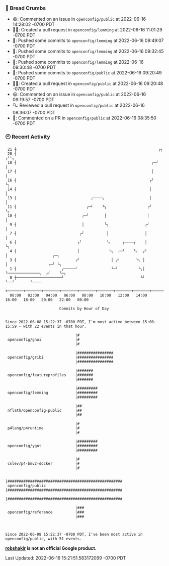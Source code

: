 ### 🍞 Bread Crumbs

 * 😃: Commented on an issue in `openconfig/public` at 2022-06-16 14:28:02 -0700 PDT
 * ✍🏼: Created a pull request in `openconfig/lemming` at 2022-06-16 11:01:29 -0700 PDT
 * 🚢: Pushed some commits to `openconfig/lemming` at 2022-06-16 09:49:07 -0700 PDT
 * 🚢: Pushed some commits to `openconfig/lemming` at 2022-06-16 09:32:45 -0700 PDT
 * 🚢: Pushed some commits to `openconfig/lemming` at 2022-06-16 09:30:48 -0700 PDT
 * 🚢: Pushed some commits to `openconfig/public` at 2022-06-16 09:20:49 -0700 PDT
 * ✍🏼: Created a pull request in `openconfig/public` at 2022-06-16 09:20:48 -0700 PDT
 * 😃: Commented on an issue in `openconfig/public` at 2022-06-16 09:19:57 -0700 PDT
 * 🔍: Reviewed a pull request in  `openconfig/public` at 2022-06-16 08:36:07 -0700 PDT
 * 💬: Commented on a PR in  `openconfig/public` at 2022-06-16 08:35:50 -0700 PDT

### 🕘 Recent Activity
```
 21 ┼                                                               ╭╮
 20 ┤                                                              ╭╯╰╮
 18 ┤                                                            ╭─╯  │
 17 ┤                                                            │    │
 16 ┤                                                           ╭╯    ╰╮
 14 ┤                                                           │      │
 13 ┤                                 ╭────╮                    │      │
 11 ┤                               ╭─╯    ╰╮                  ╭╯      ╰╮
 10 ┤                             ╭─╯       │                  │        │
  9 ┤                             │         ╰╮                ╭╯        │
  7 ┤                            ╭╯          │                │         │
  6 ┤                           ╭╯           ╰╮     ╭────╮    │         ╰╮
  4 ┤                           │             ╰╮  ╭─╯    ╰╮  ╭╯          │                    ╭─╮
  3 ┤                          ╭╯              │ ╭╯       ╰╮ │           │                  ╭─╯ ╰╮
  1 ┤                    ╭─────╯               ╰─╯         ╰╮│           ╰──────────────╮  ╭╯    ╰─╮
  0 ┼────────────────────╯                                  ╰╯                          ╰──╯       ╰────
    +───────+───────+───────+───────+───────+───────+───────+───────+───────+───────+───────+───────+────
  00:00   02:00   04:00   06:00   08:00   10:00   12:00   14:00   16:00   18:00   20:00   22:00   00:00   

						Commits by Hour of Day


Since 2022-06-08 15:22:37 -0700 PDT, I'm most active between 15:00-15:59 - with 22 events in that hour.

```



```
                               |#
 openconfig/gnoi               |#
                               |#

                               |################
 openconfig/gribi              |################
                               |################

                               |#######
 openconfig/featureprofiles    |#######
                               |#######

                               |#########
 openconfig/lemming            |#########
                               |#########

                               |##
 nflath/openconfig-public      |##
                               |##

                               |#
 p4lang/p4runtime              |#
                               |#

                               |#########
 openconfig/ygot               |#########
                               |#########

                               |#
 cslev/p4-bmv2-docker          |#
                               |#

                               |###################################################
 openconfig/public             |###################################################
                               |###################################################

                               |###
 openconfig/reference          |###
                               |###



Since 2022-06-08 15:22:37 -0700 PDT, I've been most active in openconfig/public, with 51 events.

```
**[robshakir](mailto:robjs@google.com) is not an official Google product.**  


Last Updated: 2022-06-16 15:21:51.583172099 -0700 PDT

